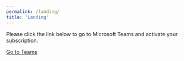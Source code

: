 ```yaml
---
permalink: /landing/
title: 'Landing'
---
```

<!-- Global site tag (gtag.js) - Google Analytics -->
<script async src="https://www.googletagmanager.com/gtag/js?id=G-RD0D33XTR1"></script>
<script>
  window.dataLayer = window.dataLayer || [];
  function gtag(){dataLayer.push(arguments);}
  gtag('js', new Date());

  gtag('config', 'G-RD0D33XTR1');
</script>


Please click the link below to go to Microsoft Teams and activate your subscription.

<a id="deepLink" href="">Go to Teams</a>

<script>
    gtag('get', 'G-RD0D33XTR1', 'client_id', (clientID) => {
    document.getElementById("deepLink").href = "https://teams.microsoft.com/l/chat/0/0?users=28:c7714737-5076-4766-abdd-de8a054960d8&message=" + "ClientID |" + clientID + "|";
    });
     
</script>

<!--
   document.getElementById("deepLink").innerHTML = test
    // document.getElementById("cid").innerHTML = test
    // document.getElementById("cid").innerHTML = clientID;
    let params = encodeURIComponent((new URL(document.location)).searchParams.toString()+
    "&referrer="+document.referrer);

    var msg = "Here is the cid:|" + client_id + "|";

-->